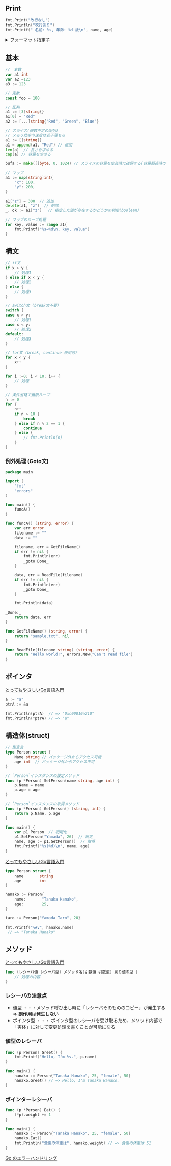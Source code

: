 
## Print
```go
fmt.Print("改行なし")
fmt.Println("改行あり")
fmt.Printf(" 名前: %s, 年齢: %d 歳\n", name, age)
```

<details>
  <summary>フォーマット指定子</summary>
  
|フォーマット指定子|説明|
|---|---|
|`%v`|デフォルトの形式で変数の値を表示|
|`%#v`|Go言語表記で変数の値を表示|
|`%t`|真偽値 (true/false)|
|`%d`|整数|
|`%s`|文字列|
|`%c`|文字|
|`%f`|浮動小数点数 (デフォルト形式)|
|`%F`|浮動小数点数 (デフォルト形式)|
|`%e`|浮動小数点数 (指数形式)|
|`%E`|浮動小数点数 (指数形式)|
|`%g`|`%f` または `%e` のどちらか、自動選択|
|`%b`|2進数|
|`%o`|8進数|
|`%O`|0o で始まる8進数|
|`%x`|16進数 (小文字)|
|`%X`|16進数 (大文字)|
|`%U`|Unicode 表示|
|`%p`|ポインタ|
|`%q`|引用符付き文字列 ("...")|
|`%T`|型の表示|
|`%%`|パーセント記号 (%)|

</details>

## 基本
```go
//　変数
var a1 int
var a2 =123
a3 := 123

// 定数
const foo = 100

// 配列
a1 := [3]string{}
a1[0] = "Red"
a2 := [...]string{"Red", "Green", "Blue"}

// スライス(個数不定の配列)
// メモリ効率や速度は若干落ちる
a1 := []string{}
a1 = append(a1, "Red") // 追加
len(a)  // 長さを求める
cap(a) // 容量を求める

bufa := make([]byte, 0, 1024) // スライスの容量を定義時に確保する(容量超過時の再確保を減らして速度を速める)

// マップ
a1 := map[string]int{
    "x": 100,
    "y": 200,
}

a1["z"] = 300  // 追加 
delete(a1, "z")  // 削除
_, ok := a1["z"]　 // 指定した値が存在するかどうかの判定(boolean)

// マップのループ処理
for key, value := range a1{
	fmt.Printf("%s=%d\n, key, value")
}
```

## 構文
```go
// if文
if x > y {
    // 処理1
} else if x < y {
    // 処理2
} else {
    // 処理3
}

// switch文 (break文不要)
switch {
case x > y:
    // 処理1
case x < y:
    // 処理2
default:
    // 処理3
}

// for文 (break, continue 使用可)
for x < y {
    x++
}

for i :=0; i < 10; i++ {
	// 処理
}

// 条件省略で無限ループ
n := 0
for { 
    n++
    if n > 10 {
        break
    } else if n % 2 == 1 {
        continue
    } else {
        // fmt.Println(n)
    }
}
```

### 例外処理 (Goto文)
```go
package main

import (
    "fmt"
    "errors"
)

func main() {
    funcA()
}

func funcA() (string, error) {
    var err error
    filename := ""
    data := ""

    filename, err = GetFileName()
    if err != nil {
        fmt.Println(err)
        _goto Done_
    }

    data, err = ReadFile(filename)
    if err != nil {
        fmt.Println(err)
        _goto Done_
    }

    fmt.Println(data)

_Done:_
    return data, err
}

func GetFileName() (string, error) {
    return "sample.txt", nil
}

func ReadFile(filename string) (string, error) {
    return "Hello world!", errors.New("Can't read file")
}

```

## ポインタ
[とってもやさしいGo言語入門](https://zenn.dev/ak/articles/1fb628d82ed79b#%E3%83%9D%E3%82%A4%E3%83%B3%E3%82%BF)
```go
a := "a"
ptrA := &a

fmt.Println(ptrA)  // => "0xc00010a210"
fmt.Println(*ptrA) // => "a"
```

## 構造体(struct)
```go
// 型宣言
type Person struct {
    Name string // パッケージ外からアクセス可能
    age int  // パッケージ外からアクセス不可
}

// `Person`インスタンスの設定メソッド
func (p *Person) SetPerson(name string, age int) {
    p.Name = name
    p.age = age
}

// `Person`インスタンスの取得メソッド
func (p *Person) GetPerson() (string, int) {
    return p.Name, p.age
}

func main() {
    var p1 Person  // 初期化
    p1.SetPerson("Yamada", 26)  // 設定
    name, age := p1.GetPerson()  // 取得
    fmt.Printf("%s(%d)\n", name, age) 
}
```

[とってもやさしいGo言語入門](https://zenn.dev/ak/articles/1fb628d82ed79b#%E6%A7%8B%E9%80%A0%E4%BD%93)
```go
type Person struct {
	name       string
	age        int
}

hanako := Person{
	name:       "Tanaka Hanako",
	age:        25,
}

taro := Person{"Yamada Taro", 20}  
```

```go
fmt.Printf("%#v", hanako.name)
 // => "Tanaka Hanako"
```

## メソッド
[とってもやさしいGo言語入門](https://zenn.dev/ak/articles/1fb628d82ed79b#%E3%83%A1%E3%82%BD%E3%83%83%E3%83%89%E5%86%85%E3%81%8B%E3%82%89%E6%A7%8B%E9%80%A0%E4%BD%93%E3%81%AE%E3%83%95%E3%82%A3%E3%83%BC%E3%83%AB%E3%83%89%E3%81%AB%E3%82%A2%E3%82%AF%E3%82%BB%E3%82%B9%E3%81%99%E3%82%8B)
```go
func (レシーバ値 レシーバ型) メソッド名(引数値 引数型) 戻り値の型 {
	// 処理の内容
}
```

### レシーバの注意点
- 値型 ・・・メソッド呼び出し時に「レシーバそのもののコピー」が発生する => **副作用は発生しない**
- ポインタ型 ・・・ ポインタ型のレシーバを受け取るため、メソッド内部で「実体」に対して変更処理を書くことが可能になる


### 値型のレシーバ
```go
func (p Person) Greet() {
	fmt.Printf("Hello, I'm %v.", p.name)
}

func main() {
	hanako := Person{"Tanaka Hanako", 25, "female", 50}
	hanako.Greet() // => Hello, I'm Tanaka Hanako.
}
```

### ポインターレシーバ
```go
func (p *Person) Eat() {
	(*p).weight += 1
}

func main() {
	hanako := Person{"Tanaka Hanako", 25, "female", 50}
	hanako.Eat()
	fmt.Println("食後の体重は", hanako.weight) // => 食後の体重は 51
}
```

[Go のエラーハンドリング](https://zenn.dev/spiegel/books/error-handling-in-golang)



